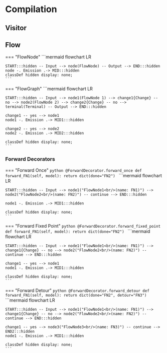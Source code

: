 # Compilation

## Visitor

## Flow

=== "FlowNode"
    ```mermaid
    flowchart LR

    START:::hidden -- Input --> node(FlowNode) -- Output --> END:::hidden
    node -. Emission .-> MID:::hidden
    classDef hidden display: none;
    ```

=== "FlowGraph"
    ```mermaid
    flowchart LR

    
    START:::hidden -- Input --> node1(FlowNode 1) --> change1{Change} -- no --> node2(FlowNode 2) --> change2{Change} -- no --> terminal(Terminal) -- Output --> END:::hidden

    change1 -- yes --> node1
    node1 -. Emission .-> MID1:::hidden

    change2 -- yes --> node2
    node2 -. Emission .-> MID2:::hidden

    classDef hidden display: none;
    ```

### Forward Decorators
=== "Forward Once"
    ```python
    @ForwardDecorator.forward_once
    def forward_FN1(self, model):
        return dict(done="FN2")
    ```
    ```mermaid
    flowchart LR

    
    START:::hidden -- Input --> node1("FlowNode1<br/>(name: FN1)") --> node2("FlowNode2<br/>(name: FN2)") -- continue --> END:::hidden

    node1 -. Emission .-> MID1:::hidden

    classDef hidden display: none;
    ```
=== "Forward Fixed Point"
    ```python
    @ForwardDecorator.forward_fixed_point
    def forward_FN1(self, model):
        return dict(done="FN2")
    ```
    ```mermaid
    flowchart LR

    
    START:::hidden -- Input --> node1("FlowNode1<br/>(name: FN1)") --> change1{Change} -- no --> node2("FlowNode2<br/>(name: FN2)") -- continue --> END:::hidden
    
    change1 -- yes --> node1
    node1 -. Emission .-> MID1:::hidden

    classDef hidden display: none;
    ```
=== "Forward Detour"
    ```python
    @ForwardDecorator.forward_detour
    def forward_FN1(self, model):
        return dict(done="FN2", detour="FN3")
    ```
    ```mermaid
    flowchart LR

    
    START:::hidden -- Input --> node1("FlowNode1<br/>(name: FN1)") --> change1{Change} -- no --> node2("FlowNode2<br/>(name: FN2)") -- continue --> END:::hidden
    
    change1 -- yes --> node3("FlowNode3<br/>(name: FN3)") -- continue --> END2:::hidden
    node1 -. Emission .-> MID1:::hidden

    classDef hidden display: none;
    ```